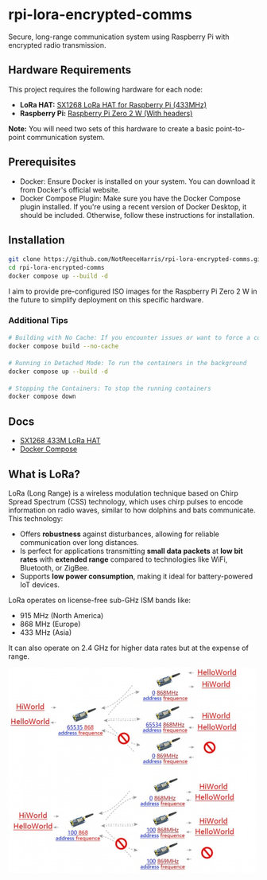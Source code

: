 # rpi-lora-encrypted-comms

Secure, long-range communication system using Raspberry Pi with encrypted radio transmission.

## Hardware Requirements

This project requires the following hardware for each node:

- **LoRa HAT:** [SX1268 LoRa HAT for Raspberry Pi (433MHz)](https://thepihut.com/products/sx1268-lora-hat-for-raspberry-pi-433mhz)
- **Raspberry Pi:** [Raspberry Pi Zero 2 W (With headers)](https://thepihut.com/products/raspberry-pi-zero-2?variant=43855634497731)

**Note:** You will need two sets of this hardware to create a basic point-to-point communication system.

## Prerequisites

- Docker: Ensure Docker is installed on your system. You can download it from Docker's official website.
- Docker Compose Plugin: Make sure you have the Docker Compose plugin installed. If you're using a recent version of Docker Desktop, it should be included. Otherwise, follow these instructions for installation.

## Installation

```bash
git clone https://github.com/NotReeceHarris/rpi-lora-encrypted-comms.git
cd rpi-lora-encrypted-comms
docker compose up --build -d
```
I aim to provide pre-configured ISO images for the Raspberry Pi Zero 2 W in the future to simplify deployment on this specific hardware.

### Additional Tips

```bash
# Building with No Cache: If you encounter issues or want to force a complete rebuild
docker compose build --no-cache

# Running in Detached Mode: To run the containers in the background
docker compose up --build -d

# Stopping the Containers: To stop the running containers
docker compose down
```

<!--
## System Overview

- **WiFi Hotspot:** Raspberry Pi acts as a WiFi access point that mobile or laptop devices can connect to.
- **Website:** A Svelte application hosted on the Raspberry Pi's gateway IP, providing an interface for users to interact with the LoRa system.
- **Python API:** Back-end service handling:
  - Initialization of LoRa communication
  - Transmission and reception of LoRa signals
  - Encryption and decryption of messages
  - System information retrieval
- **Communication:** Data exchange between the website and Python API using WebSockets for real-time updates and a polling API for status checks.
-->

## Docs

- [SX1268 433M LoRa HAT](https://www.waveshare.com/wiki/SX1268_433M_LoRa_HAT)
- [Docker Compose](https://docs.docker.com/engine/install/debian/)

## What is LoRa?

LoRa (Long Range) is a wireless modulation technique based on Chirp Spread Spectrum (CSS) technology, which uses chirp pulses to encode information on radio waves, similar to how dolphins and bats communicate. This technology:

- Offers **robustness** against disturbances, allowing for reliable communication over long distances.
- Is perfect for applications transmitting **small data packets** at **low bit rates** with **extended range** compared to technologies like WiFi, Bluetooth, or ZigBee.
- Supports **low power consumption**, making it ideal for battery-powered IoT devices.

LoRa operates on license-free sub-GHz ISM bands like:
- 915 MHz (North America)
- 868 MHz (Europe)
- 433 MHz (Asia)

It can also operate on 2.4 GHz for higher data rates but at the expense of range.

![Bandwidth vs. Range](assets/500px-SX1268-433M-LoRa-HAT-103.jpg)
